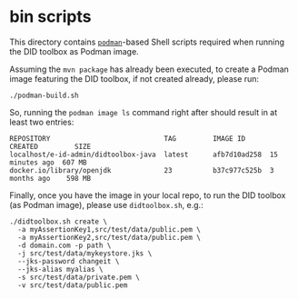 # bin scripts

This directory contains [`podman`](https://docs.podman.io/en/latest/)-based Shell scripts required when running the DID toolbox as Podman image.

Assuming the `mvn package` has already been executed, to create a Podman image featuring the DID toolbox, if not created already, please run: 
```shell
./podman-build.sh
```

So, running the `podman image ls` command right after should result in at least two entries:
```text
REPOSITORY                            TAG         IMAGE ID      CREATED         SIZE
localhost/e-id-admin/didtoolbox-java  latest      afb7d10ad258  15 minutes ago  607 MB
docker.io/library/openjdk             23          b37c977c525b  3 months ago    598 MB
```

Finally, once you have the image in your local repo, to run the DID toolbox (as Podman image), please use `didtoolbox.sh`, e.g.:
```shell
./didtoolbox.sh create \
  -a myAssertionKey1,src/test/data/public.pem \
  -a myAssertionKey2,src/test/data/public.pem \
  -d domain.com -p path \
  -j src/test/data/mykeystore.jks \
  --jks-password changeit \
  --jks-alias myalias \
  -s src/test/data/private.pem \
  -v src/test/data/public.pem                                                  
```
